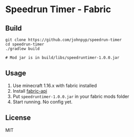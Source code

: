 # Speedrun Timer - Fabric

## Build

```
git clone https://github.com/johnpyp/speedrun-timer
cd speedrun-timer
./gradlew build

# Mod jar is in build/libs/speedruntimer-1.0.0.jar
```

## Usage

1. Use minecraft 1.16.x with fabric installed
2. Install [fabric-api]("https://www.curseforge.com/minecraft/mc-mods/fabric-api")
3. Put `speedruntimer-1.0.0.jar` in your fabric mods folder
4. Start running. No config yet.

## License

MIT
